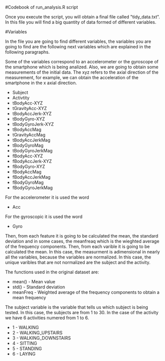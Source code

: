 #Codebook of run_analysis.R script

Once you execute the script, you will obtain a final file called "tidy_data.txt". In this file you will find a big quantity of data formed of different variables. 

#Variables

In the file you are going to find different variables, the variables you are going to find are the following next variables which are explained in the following paragraphs.
 
Some of the variables correspond to an accelerometer or the gyroscope of the smartphone which is being analized. Also, we are going to obtain some measurements of the initial data. The xyz refers to the axial direction of the measurement, for example, we can obtain the acceleration of the smartphone in the x axial direction. 

* Subject
* Activtity
* tBodyAcc-XYZ
* tGravityAcc-XYZ
* tBodyAccJerk-XYZ
* tBodyGyro-XYZ
* tBodyGyroJerk-XYZ
* tBodyAccMag
* tGravityAccMag
* tBodyAccJerkMag
* tBodyGyroMag
* tBodyGyroJerkMag
* fBodyAcc-XYZ
* fBodyAccJerk-XYZ
* fBodyGyro-XYZ
* fBodyAccMag
* fBodyAccJerkMag
* fBodyGyroMag
* fBodyGyroJerkMag

For the accelerometer it is used the word

* Acc 

For the gyroscopic it is used the word 

* Gyro

Then, from each feature it is going to be calculated the mean, the standard deviation and in some cases, the meanfreaq which is the wieghted average of the frequency components. Then, from each varible it is going to be calculated the mean. In this case, the measurment is adimensional in nearly all the variables, because the variables are normalized. In this case, the unique varibles that are not normalized are the subject and the activity. 

The functions used in the original dataset are:

* mean() - Mean value
* std() - Standard deviation
* meanFreq - Weighted average of the frequency components to obtain a mean frequency

The subject variable is the variable that tells us which subject is being tested. In this case, the subjects are from 1 to 30. 
In the case of the activity we have 6 activities numered from 1 to 6.

* 1 - WALKING
* 2 - WALKING_UPSTAIRS
* 3 - WALKING_DOWNSTAIRS
* 4 - SITTING
* 5 - STANDING
* 6 - LAYING